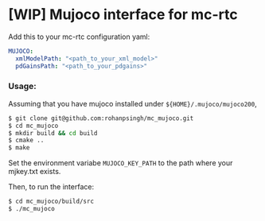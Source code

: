 # [WIP] Mujoco interface for mc-rtc

Add this to your mc-rtc configuration yaml:  

```yaml
MUJOCO:
  xmlModelPath: "<path_to_your_xml_model>"
  pdGainsPath: "<path_to_your_pdgains>"
```

### Usage:  
Assuming that you have mujoco installed under `${HOME}/.mujoco/mujoco200`,

```sh
$ git clone git@github.com:rohanpsingh/mc_mujoco.git
$ cd mc_mujoco
$ mkdir build && cd build
$ cmake ..
$ make
```
Set the environment variabe `MUJOCO_KEY_PATH` to the path where your mjkey.txt exists.

Then, to run the interface:  
```sh
$ cd mc_mujoco/build/src
$ ./mc_mujoco
```

